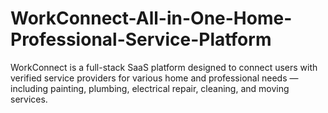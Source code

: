 # WorkConnect-All-in-One-Home-Professional-Service-Platform
WorkConnect is a full-stack SaaS platform designed to connect users with verified service providers for various home and professional needs — including painting, plumbing, electrical repair, cleaning, and moving services.

